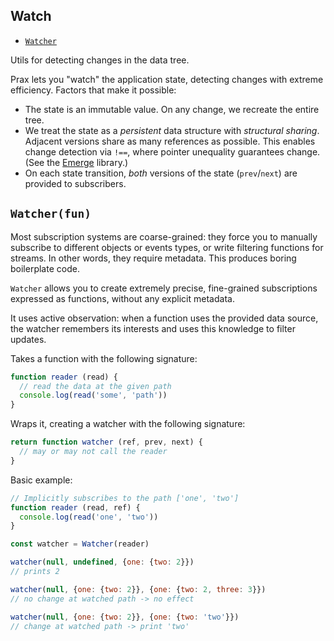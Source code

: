 ## Watch

* [`Watcher`]({{url(path)}}/#-watcher-fun-)

Utils for detecting changes in the data tree.

Prax lets you "watch" the application state, detecting changes with extreme
efficiency. Factors that make it possible:

* The state is an immutable value. On any change, we recreate the entire tree.
* We treat the state as a _persistent_ data structure with _structural sharing_.
  Adjacent versions share as many references as possible. This enables change
  detection via `!==`, where pointer unequality guarantees change.
  (See the <a href="https://github.com/Mitranim/emerge" target="_blank">Emerge</a> library.)
* On each state transition, _both_ versions of the state (`prev`/`next`) are
provided to subscribers.

## `Watcher(fun)`

Most subscription systems are coarse-grained: they force you to manually
subscribe to different objects or events types, or write filtering functions for
streams. In other words, they require metadata. This produces boring boilerplate
code.

`Watcher` allows you to create extremely precise, fine-grained subscriptions
expressed as functions, without any explicit metadata.

It uses active observation: when a function uses the provided data source, the
watcher remembers its interests and uses this knowledge to filter updates.

Takes a function with the following signature:

```js
function reader (read) {
  // read the data at the given path
  console.log(read('some', 'path'))
}
```

Wraps it, creating a watcher with the following signature:

```js
return function watcher (ref, prev, next) {
  // may or may not call the reader
}
```

Basic example:

```js
// Implicitly subscribes to the path ['one', 'two']
function reader (read, ref) {
  console.log(read('one', 'two'))
}

const watcher = Watcher(reader)

watcher(null, undefined, {one: {two: 2}})
// prints 2

watcher(null, {one: {two: 2}}, {one: {two: 2, three: 3}})
// no change at watched path -> no effect

watcher(null, {one: {two: 2}}, {one: {two: 'two'}})
// change at watched path -> print 'two'
```
